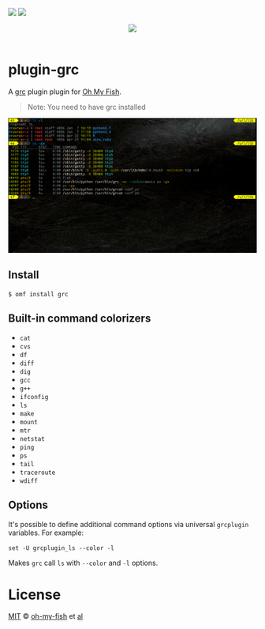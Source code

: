 [![][travis-badge]][travis-link]
![][license-badge]

<div align="center">
  <a href="http://github.com/oh-my-fish/oh-my-fish">
  <img width=90px  src="https://cloud.githubusercontent.com/assets/8317250/8510172/f006f0a4-230f-11e5-98b6-5c2e3c87088f.png">
  </a>
</div>
<br>

# plugin-grc

A [grc][grc] plugin plugin for [Oh My Fish][omf-link].

> Note: You need to have grc installed

![screenshot][screenshot]

## Install

```fish
$ omf install grc
```

## Built-in command colorizers

- `cat`
- `cvs`
- `df`
- `diff`
- `dig`
- `gcc`
- `g++`
- `ifconfig`
- `ls`
- `make`
- `mount`
- `mtr`
- `netstat`
- `ping`
- `ps`
- `tail`
- `traceroute`
- `wdiff`

## Options

It's possible to define additional command options via universal `grcplugin` variables. For example:

```fish
set -U grcplugin_ls --color -l
```

Makes `grc` call `ls` with `--color` and `-l` options.

# License

[MIT][mit] © [oh-my-fish][author] et [al][contributors]


[mit]:            http://opensource.org/licenses/MIT
[author]:         http://github.com/oh-my-fish
[contributors]:   https://github.com/oh-my-fish/pkg-plugin-grc/graphs/contributors
[omf-link]:       https://www.github.com/oh-my-fish/oh-my-fish

[license-badge]:  https://img.shields.io/badge/license-MIT-007EC7.svg?style=flat-square
[travis-badge]:   http://img.shields.io/travis/oh-my-fish/plugin-grc.svg?style=flat-square
[travis-link]:    https://travis-ci.org/oh-my-fish/plugin-grc
[grc]: http://kassiopeia.juls.savba.sk/~garabik/software/grc.html
[screenshot]: https://raw.githubusercontent.com/tannhuber/media/master/grc-plugin.png


